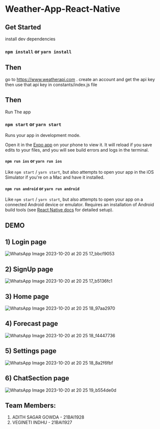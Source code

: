 # Weather-App-React-Native

## Get Started

install dev dependencies

### `npm install` or `yarn install`

## Then

go to https://www.weatherapi.com . create an account and get the api key then use that api key in constants/index.js file

## Then

Run The app

### `npm start` or `yarn start`

Runs your app in development mode.

Open it in the [Expo app](https://expo.io) on your phone to view it. It will reload if you save edits to your files, and you will see build errors and logs in the terminal.

#### `npm run ios` or `yarn run ios`

Like `npm start` / `yarn start`, but also attempts to open your app in the iOS Simulator if you're on a Mac and have it installed.

#### `npm run android` or `yarn run android`

Like `npm start` / `yarn start`, but also attempts to open your app on a connected Android device or emulator. Requires an installation of Android build tools (see [React Native docs](https://facebook.github.io/react-native/docs/getting-started.html) for detailed setup).

## DEMO
## 1) Login page
![WhatsApp Image 2023-10-20 at 20 25 17_bbcf9053](https://github.com/Adith-gowda/Weather-App-ReactNative/assets/95766897/13c9a26e-1d1a-4078-a628-1a5e92a604b2)

## 2) SignUp page
![WhatsApp Image 2023-10-20 at 20 25 17_b5136fc1](https://github.com/Adith-gowda/Weather-App-ReactNative/assets/95766897/ec890bf5-07b2-48f4-8a0a-8508cf4cb5c4)

## 3) Home page
![WhatsApp Image 2023-10-20 at 20 25 18_97aa2970](https://github.com/Adith-gowda/Weather-App-ReactNative/assets/95766897/ddce7b0a-573d-4628-bb36-202de46c30a6)

## 4) Forecast page
![WhatsApp Image 2023-10-20 at 20 25 18_f4447736](https://github.com/Adith-gowda/Weather-App-ReactNative/assets/95766897/b199d0c1-7c17-4699-bd00-144ad3125ba3)

## 5) Settings page
![WhatsApp Image 2023-10-20 at 20 25 18_8a2f6fbf](https://github.com/Adith-gowda/Weather-App-ReactNative/assets/95766897/7ba62142-652b-4706-972e-ef2a2695ee3b)

## 6) ChatSection page
![WhatsApp Image 2023-10-20 at 20 25 19_b554de0d](https://github.com/Adith-gowda/Weather-App-ReactNative/assets/95766897/91f07f48-0ecd-4565-b0ed-1c0032a82c36)

## Team Members:
1) ADITH SAGAR GOWDA - 21BAI1928
2) VEGINETI INDHU - 21BAI1927




